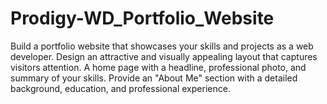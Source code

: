 # Prodigy-WD_Portfolio_Website
Build a portfolio website that showcases your skills and projects as a web developer. Design an attractive and visually appealing layout that captures visitors attention. A home page with a headline, professional photo, and summary of your skills. Provide an "About Me" section with a detailed background, education, and professional experience.
